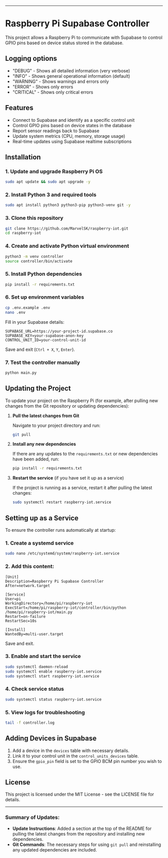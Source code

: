 
---

# Raspberry Pi Supabase Controller

This project allows a Raspberry Pi to communicate with Supabase to control GPIO pins based on device status stored in the database.

## Logging options

- "DEBUG" - Shows all detailed information (very verbose)  
- "INFO" - Shows general operational information (default)  
- "WARNING" - Shows warnings and errors only  
- "ERROR" - Shows only errors  
- "CRITICAL" - Shows only critical errors  

## Features

- Connect to Supabase and identify as a specific control unit  
- Control GPIO pins based on device states in the database  
- Report sensor readings back to Supabase  
- Update system metrics (CPU, memory, storage usage)  
- Real-time updates using Supabase realtime subscriptions  

## Installation

### 1. Update and upgrade Raspberry Pi OS

```bash
sudo apt update && sudo apt upgrade -y
```

### 2. Install Python 3 and required tools

```bash
sudo apt install python3 python3-pip python3-venv git -y
```

### 3. Clone this repository

```bash
git clone https://github.com/MarvelSK/raspberry-iot.git
cd raspberry-iot
```

### 4. Create and activate Python virtual environment

```bash
python3 -m venv controller
source controller/bin/activate
```

### 5. Install Python dependencies

```bash
pip install -r requirements.txt
```

### 6. Set up environment variables

```bash
cp .env.example .env
nano .env
```

Fill in your Supabase details:

```
SUPABASE_URL=https://your-project-id.supabase.co
SUPABASE_KEY=your-supabase-anon-key
CONTROL_UNIT_ID=your-control-unit-id
```

Save and exit (`Ctrl + X`, `Y`, `Enter`).

### 7. Test the controller manually

```bash
python main.py
```

## Updating the Project

To update your project on the Raspberry Pi (for example, after pulling new changes from the Git repository or updating dependencies):

1. **Pull the latest changes from Git**

   Navigate to your project directory and run:

   ```bash
   git pull
   ```

2. **Install any new dependencies**

   If there are any updates to the `requirements.txt` or new dependencies have been added, run:

   ```bash
   pip install -r requirements.txt
   ```

3. **Restart the service** (if you have set it up as a service)

   If the project is running as a service, restart it after pulling the latest changes:

   ```bash
   sudo systemctl restart raspberry-iot.service
   ```

## Setting up as a Service

To ensure the controller runs automatically at startup:

### 1. Create a systemd service

```bash
sudo nano /etc/systemd/system/raspberry-iot.service
```

### 2. Add this content:

```
[Unit]
Description=Raspberry Pi Supabase Controller
After=network.target

[Service]
User=pi
WorkingDirectory=/home/pi/raspberry-iot
ExecStart=/home/pi/raspberry-iot/controller/bin/python /home/pi/raspberry-iot/main.py
Restart=on-failure
RestartSec=10s

[Install]
WantedBy=multi-user.target
```

Save and exit.

### 3. Enable and start the service

```bash
sudo systemctl daemon-reload
sudo systemctl enable raspberry-iot.service
sudo systemctl start raspberry-iot.service
```

### 4. Check service status

```bash
sudo systemctl status raspberry-iot.service
```

### 5. View logs for troubleshooting

```bash
tail -f controller.log
```

## Adding Devices in Supabase

1. Add a device in the `devices` table with necessary details.  
2. Link it to your control unit in the `control_units_devices` table.  
3. Ensure the `gpio_pin` field is set to the GPIO BCM pin number you wish to use.

## License

This project is licensed under the MIT License - see the LICENSE file for details.

---

### Summary of Updates:

- **Update Instructions**: Added a section at the top of the README for pulling the latest changes from the repository and installing new dependencies.
- **Git Commands**: The necessary steps for using `git pull` and reinstalling any updated dependencies are included.